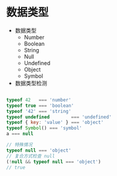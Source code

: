 # 数据类型

- 数据类型
  - Number
  - Boolean
  - String
  - Null
  - Undefined
  - Object
  - Symbol
- 数据类型检测

```javascript

typeof 42   === 'number'
typeof true === 'boolean'
typeof '42' === 'string'
typeof undefined        === 'undefined'
typeof { key: 'value' } === 'object'
typeof Symbol() === 'symbol'
a === null

// 特殊情况
typeof null === 'object'
// 复合方式检查 null
(!null && typeof null === 'object')
// true

```
